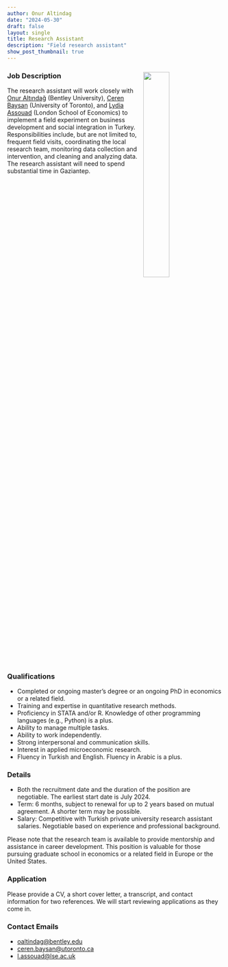 ```yaml
---
author: Onur Altindag 
date: "2024-05-30"
draft: false
layout: single
title: Research Assistant 
description: "Field research assistant"
show_post_thumbnail: true
---
```


<img align="right" src="featured.png" width="35%" hspace="10" vspace="10"/>

### Job Description 

The research assistant will work closely with [Onur Altındağ](/about/) (Bentley University), [Ceren Baysan](https://sites.google.com/site/cerenbaysan/) (University of Toronto), and [Lydia Assouad](https://sites.google.com/view/lydiaassouad/home) (London School of Economics) to implement a field experiment on business development and social integration in Turkey. Responsibilities include, but are not limited to, frequent field visits, coordinating the local research team, monitoring data collection and intervention, and cleaning and analyzing data. The research assistant will need to spend substantial time in Gaziantep.

<br clear="right"/>

### Qualifications

- Completed or ongoing master’s degree or an ongoing PhD in economics or a related field.
- Training and expertise in quantitative research methods.
- Proficiency in STATA and/or R. Knowledge of other programming languages (e.g., Python) is a plus.
- Ability to manage multiple tasks.
- Ability to work independently.
- Strong interpersonal and communication skills.
- Interest in applied microeconomic research.
- Fluency in Turkish and English. Fluency in Arabic is a plus.

### Details

- Both the recruitment date and the duration of the position are negotiable. The earliest start date is July 2024.
- Term: 6 months, subject to renewal for up to 2 years based on mutual agreement. A shorter term may be possible.
- Salary: Competitive with Turkish private university research assistant salaries. Negotiable based on experience and professional background.

Please note that the research team is available to provide mentorship and assistance in career development. This position is valuable for those pursuing graduate school in economics or a related field in Europe or the United States.

### Application

Please provide a CV, a short cover letter, a transcript, and contact information for two references. We will start reviewing applications as they come in.

### Contact Emails 

- oaltindag@bentley.edu
- ceren.baysan@utoronto.ca
- l.assouad@lse.ac.uk

